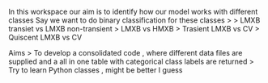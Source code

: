 In this workspace our aim is to identify how our model works with different classes
Say we want to do binary classification for these classes >
    > LMXB transiet vs LMXB non-transient
    > LMXB vs HMXB
    > Trasient LMXB vs CV
    > Quiscent LMXB vs CV

Aims
    > To develop a consolidated code , where different data files are supplied and a all in one table with categorical class labels are returned
    > Try to learn Python classes , might be better I guess